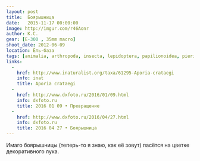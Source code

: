 ```yaml
---
layout: post
title:  Боярышница
date:   2015-11-17 00:00:00
image: http://imgur.com/r46Aonr
author: К.С.
gear: [E-300 , 35mm macro]
shoot_date: 2012-06-09
location: Ёль-база
tags: [animalia, arthropoda, insecta, lepidoptera, papilionoidea, pieridae, aporia, aporia crataegi]
links:
  -
    href: http://www.inaturalist.org/taxa/61295-Aporia-crataegi
    info: inat
    title: Aporia crataegi
  -
    href: http://www.dxfoto.ru/2016/01/09.html
    info: dxfoto.ru
    title: 2016 01 09 • Превращение
  -
    href: http://www.dxfoto.ru/2016/04/27.html
    info: dxfoto.ru
    title: 2016 04 27 • Боярышница
---
```


Имаго боярышницы (теперь-то я знаю, как её зовут) пасётся на цветке декоративного лука.
